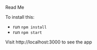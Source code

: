 Read Me

To install this:

- run `npm install`
- run `npm start`

Visit http://localhost:3000 to see the app